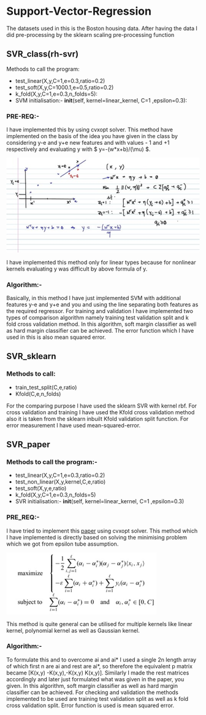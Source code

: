# Support-Vector-Regression
The datasets used in this is the Boston housing data.
After having the data I did pre-processing by the sklearn scaling pre-processing function 

## SVR_class(rh-svr)
Methods to call the program:

* test_linear(X,y,C=1,e=0.3,ratio=0.2)
* test_soft(X,y,C=1000.1,e=0.5,ratio=0.2)
* k_fold(X,y,C=1,e=0.3,n_folds=5):
* SVM initialisation:- __init__(self, kernel=linear_kernel, C=1 ,epsilon=0.3):

### PRE-REQ:-
I have implemented this by using cvxopt solver. 
This method have implemented on the basis of the idea you have given in the class by considering y-e and y+e new features and with values - 1 and +1 respectively and evaluating y with $ y=-(w*x+b)/(\mu) $. 


![svr_class](/image/Picture1.jpg "It follows this mathematical equation")

I have implemented this method only for linear types because for nonlinear kernels evaluating y was difficult by above formula of y.
### Algorithm:-
Basically, in this method I have just implemented SVM with additional features y-e and y+e and you and using the line separating both features as the required regressor.
For training and validation I have implemented two types of comparison algorithm namely training test validation split and k fold cross validation method.
In this algorithm, soft margin classifier as well as hard margin classifier can be achieved.
The error function which I have used in this is also mean squared error.


## SVR_sklearn
### Methods to call:
*	train_test_split(C,e,ratio)
*	Kfold(C,e,n_folds)

For the comparing purpose I have used the sklearn SVR with kernel rbf.
For cross validation and training I have used the Kfold cross validation method also it is taken from the sklearn inbuilt Kfold validation split function.
For error measurement I have used mean-squared-error.



## SVR_paper
### Methods to call the program:-
*	test_linear(X,y,C=1,e=0.3,ratio=0.2)
*	test_non_linear(X,y,kernel,C,e,ratio)
*	test_soft(X,y,e,ratio)
*	k_fold(X,y,C=1,e=0.3,n_folds=5)
*	SVR initialisation:- __init__(self, kernel=linear_kernel, C=1 ,epsilon=0.3)

### PRE_REQ:-
I have tried to implement this <a href="https://doi.org/10.1016/S0925-2312(03)00380-1" target="_blank">paper</a> using cvxopt solver.
This method which I have implemented is directly based on solving the minimising problem which we got from epsilon tube assumption.


![svr paper](/image/Picture2.jpg "It follows this mathematical equation")



This method is quite general can be utilised for multiple kernels like linear kernel, polynomial kernel as well as Gaussian kernel.
### Algorithm:-
To formulate this and to overcome ai and ai* I used a single 2n length array of which first n are ai and rest are ai*,  so therefore the equivalent p matrix became [K(x,y) -K(x,y),-K(x,y) K(x,y)]. Similarly I made the rest matrices accordingly and later just formulated what was given in the paper, you given.
In this algorithm, soft margin classifier as well as hard margin classifier can be achieved.
For checking and validation the methods implemented to be used are training test validation split as well as k fold cross validation split.
Error function is used is mean squared error. 


